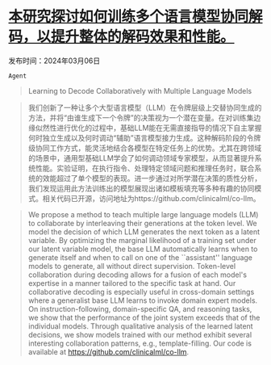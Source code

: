 # [本研究探讨如何训练多个语言模型协同解码，以提升整体的解码效果和性能。](https://arxiv.org/abs/2403.03870)

发布时间：2024年03月06日

`Agent`

> Learning to Decode Collaboratively with Multiple Language Models

> 我们创新了一种让多个大型语言模型（LLM）在令牌层级上交替协同生成的方法，并将“由谁生成下一个令牌”的决策视为一个潜在变量。在对训练集边缘似然性进行优化的过程中，基础LLM能在无需直接指导的情况下自主掌握何时独立生成以及何时调动“辅助”语言模型接力生成。这种解码阶段的令牌级协同工作方式，能灵活地结合各模型在特定任务上的优势。尤其在跨领域的场景中，通用型基础LLM学会了如何调动领域专家模型，从而显著提升系统性能。实验证明，在执行指令、处理特定领域问题和推理任务时，联合系统的效能超过了单个模型的表现。进一步通过对所学潜在决策的质性分析，我们发现运用此方法训练出的模型展现出诸如模板填充等多种有趣的协同模式。相关代码已开源，访问地址为https://github.com/clinicalml/co-llm。

> We propose a method to teach multiple large language models (LLM) to collaborate by interleaving their generations at the token level. We model the decision of which LLM generates the next token as a latent variable. By optimizing the marginal likelihood of a training set under our latent variable model, the base LLM automatically learns when to generate itself and when to call on one of the ``assistant'' language models to generate, all without direct supervision. Token-level collaboration during decoding allows for a fusion of each model's expertise in a manner tailored to the specific task at hand. Our collaborative decoding is especially useful in cross-domain settings where a generalist base LLM learns to invoke domain expert models. On instruction-following, domain-specific QA, and reasoning tasks, we show that the performance of the joint system exceeds that of the individual models. Through qualitative analysis of the learned latent decisions, we show models trained with our method exhibit several interesting collaboration patterns, e.g., template-filling. Our code is available at https://github.com/clinicalml/co-llm.
